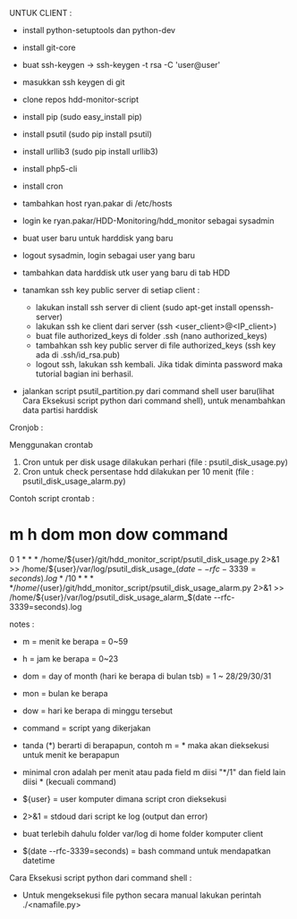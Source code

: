 UNTUK CLIENT :

- install python-setuptools dan python-dev
- install git-core
- buat ssh-keygen -> ssh-keygen -t rsa -C 'user@user'
- masukkan ssh keygen di git
- clone repos hdd-monitor-script
- install pip (sudo easy_install pip)
- install psutil (sudo pip install psutil)
- install urllib3 (sudo pip install urllib3)
- install php5-cli
- install cron
- tambahkan host ryan.pakar di /etc/hosts
- login ke ryan.pakar/HDD-Monitoring/hdd_monitor sebagai sysadmin
- buat user baru untuk harddisk yang baru
- logout sysadmin, login sebagai user yang baru
- tambahkan data harddisk utk user yang baru di tab HDD

- tanamkan ssh key public server di setiap client : 
	- lakukan install ssh server di client (sudo apt-get install openssh-server)
	- lakukan ssh ke client dari server (ssh <user_client>@<IP_client>)
	- buat file authorized_keys di folder .ssh (nano authorized_keys)	
	- tambahkan ssh key public server di file authorized_keys (ssh key ada di .ssh/id_rsa.pub)
	- logout ssh, lakukan ssh kembali. Jika tidak diminta password maka tutorial bagian ini berhasil.



- jalankan script psutil_partition.py dari command shell user baru(lihat Cara Eksekusi script python dari command shell), untuk menambahkan data partisi harddisk




Cronjob : 

Menggunakan crontab

1. Cron untuk per disk usage dilakukan perhari (file : psutil_disk_usage.py)
2. Cron untuk check persentase hdd dilakukan per 10 menit (file : psutil_disk_usage_alarm.py)



Contoh script crontab :

# m h dom mon dow command
0 1 * * * /home/${user}/git/hdd_monitor_script/psutil_disk_usage.py 2>&1 >> /home/${user}/var/log/psutil_disk_usage_$(date --rfc-3339=seconds).log
*/10 * * * * /home/${user}/git/hdd_monitor_script/psutil_disk_usage_alarm.py 2>&1 >> /home/${user}/var/log/psutil_disk_usage_alarm_$(date --rfc-3339=seconds).log



notes : 
- m = menit ke berapa = 0~59 
- h = jam ke berapa = 0~23
- dom = day of month (hari ke berapa di bulan tsb) = 1 ~ 28/29/30/31
- mon = bulan ke berapa
- dow = hari ke berapa di minggu tersebut
- command = script yang dikerjakan

- tanda (*) berarti di berapapun, contoh m = * maka akan dieksekusi untuk menit ke berapapun

- minimal cron adalah per menit atau pada field m diisi "*/1" dan field lain diisi * (kecuali command)

- ${user} = user komputer dimana script cron dieksekusi

- 2>&1 = stdoud dari script ke log (output dan error)

- buat terlebih dahulu folder var/log di home folder komputer client

- $(date --rfc-3339=seconds) = bash command untuk mendapatkan datetime




Cara Eksekusi script python dari command shell : 

* Untuk mengeksekusi file python secara manual lakukan perintah
 ./<namafile.py>



